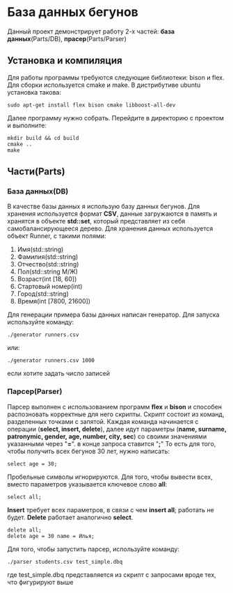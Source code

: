 # База данных бегунов
Данный проект демонстрирует работу 2-х частей: __база данных__(Parts/DB), __прасер__(Parts/Parser)
## Установка и компиляция 
Для работы программы требуются следующие библиотеки: bison и flex. Для сборки используется cmake и make. В дистрибутиве ubuntu установка такова:
```
sudo apt-get install flex bison cmake libboost-all-dev
```
Далее программу нужно собрать. Перейдите в директорию с проектом и выполните:
```
mkdir build && cd build
cmake ..
make
```
## Части(Parts)
### База данных(DB)
В качестве базы данных я использую базу данных бегунов. Для хранения используется формат __CSV__, данные загружаются в память и хранятся в объекте __std::set__, который представляет из себя самобалансирующееся дерево.  Для хранения данных используется объект Runner, с такими полями:
1) Имя(std::string)
2) Фамилия(std::string)
3) Отчество(std::string)
4) Пол(std::string М/Ж)
5) Возраст(int [18, 60])
6) Стартовый номер(int)
7) Город(std::string)
8) Время(int [7800, 21600])

Для генерации примера базы данных написан генератор. Для запуска используйте команду:
```
./generator runners.csv
```
или:
```
./generator runners.csv 1000
```
если хотите задать число записей

### Парсер(Parser)
Парсер выполнен с использованием программ __flex__ и __bison__ и способен распозновать корректные для него скрипты. Скрипт состоит из команд, разделенных точками с запятой. Каждая команда начинается с операции (__select, insert, delete__), далее идут параметры (__name, surname, patronymic, gender, age, number, city, sec__) со своими значениями указанными через "__=__". в конце запроса ставится "__;__" То есть для того, чтобы получить всех бегунов 30 лет, нужно написать:
```
select age = 30;
```
Пробельные символы игнорируются. Для того, чтобы вывести всех, вместо параметров указывается ключевое слово __all__:
```
select all;
```
__Insert__ требует всех параметров, в связи с чем __insert all__; работать не будет. __Delete__ работает аналогично __select__.
```
delete all;
delete age = 30 name = Илья;
```

Для того, чтобы запустить парсер, используйте команду:
```
./parser students.csv test_simple.dbq
```
где test_simple.dbq представляется из скрипт с запросами вроде тех, что фигурируют выше